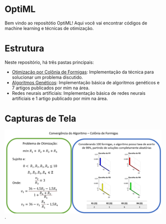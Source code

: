 # OptiML

Bem vindo ao repositótio OptiML! Aqui você vai encontrar códigos de machine learning e técnicas de otimização.

# Estrutura

Neste repositório, há três pastas principais:
- [Otimização por Colônia de Formigas](https://github.com/mariaelisaoctaviano/OptiML/tree/main/Otimiza%C3%A7%C3%A3o%20por%20Col%C3%B4nia%20de%20Formigas): Implementação da técnica para solucionar um problema discutido.
- [Algoritmos Genéticos](https://github.com/mariaelisaoctaviano/OptiML/tree/main/Algoritmos%20Gen%C3%A9ticos): Implementação básica de algoritmos genéticos e 7 artigos publicados por mim na área.
- Redes neurais artificiais: Implementação básica de redes neurais artificiais e 1 artigo publicado por mim na área.

# Capturas de Tela
![Figure](https://github.com/mariaelisaoctaviano/OptiML/blob/main/Figuras/Ant.png).
  
